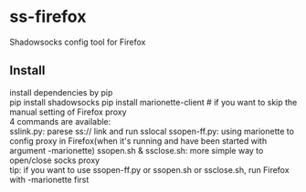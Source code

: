 # ss-firefox
Shadowsocks config tool for Firefox

## Install

install dependencies by pip<br>
    pip install shadowsocks
    pip install marionette-client # if you want to skip the manual setting of Firefox proxy
<br>
4 commands are available:<br>
    sslink.py: parese ss:// link and run sslocal
    ssopen-ff.py: using marionette to config proxy in Firefox(when it's running and have been started with argument -marionette)
    ssopen.sh & ssclose.sh: more simple way to open/close socks proxy
<br>
tip: if you want to use ssopen-ff.py or ssopen.sh or ssclose.sh, run Firefox with -marionette first
